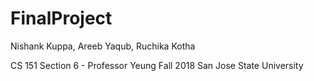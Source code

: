 # FinalProject

Nishank Kuppa, Areeb Yaqub, Ruchika Kotha

CS 151 Section 6 - Professor Yeung
Fall 2018
San Jose State University
